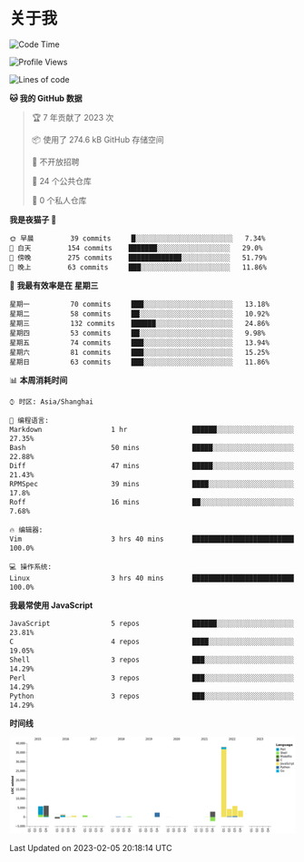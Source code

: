 # 关于我

<!--START_SECTION:waka-->
![Code Time](http://img.shields.io/badge/Code%20Time-725%20hrs%2040%20mins-blue)

![Profile Views](http://img.shields.io/badge/%E4%B8%AA%E4%BA%BA%E8%B5%84%E6%96%99%E8%A7%82%E7%9C%8B%E6%AC%A1%E6%95%B0-0-blue)

![Lines of code](https://img.shields.io/badge/%E4%BB%8E%E3%80%8CHello%20World%E3%80%8D%E8%B5%B7%E6%88%91%E5%B7%B2%E7%BB%8F%E5%86%99%E4%BA%86-70%20Thousand%20%E8%A1%8C%E4%BB%A3%E7%A0%81-blue)

**🐱 我的 GitHub 数据** 

> 🏆 7 年贡献了 2023 次
 > 
> 📦  使用了 274.6 kB GitHub 存储空间 
 > 
> 🚫 不开放招聘
 > 
> 📜 24 个公共仓库 
 > 
> 🔑 0 个私人仓库  
 > 
**我是夜猫子 🦉** 

```text
🌞 早晨         39 commits     █░░░░░░░░░░░░░░░░░░░░░░░░   7.34% 
🌆 白天         154 commits    ███████░░░░░░░░░░░░░░░░░░   29.0% 
🌃 傍晚         275 commits    █████████████░░░░░░░░░░░░   51.79% 
🌙 晚上         63 commits     ███░░░░░░░░░░░░░░░░░░░░░░   11.86%

```
📅 **我最有效率是在 星期三** 

```text
星期一          70 commits     ███░░░░░░░░░░░░░░░░░░░░░░   13.18% 
星期二          58 commits     ██░░░░░░░░░░░░░░░░░░░░░░░   10.92% 
星期三          132 commits    ██████░░░░░░░░░░░░░░░░░░░   24.86% 
星期四          53 commits     ██░░░░░░░░░░░░░░░░░░░░░░░   9.98% 
星期五          74 commits     ███░░░░░░░░░░░░░░░░░░░░░░   13.94% 
星期六          81 commits     ███░░░░░░░░░░░░░░░░░░░░░░   15.25% 
星期日          63 commits     ███░░░░░░░░░░░░░░░░░░░░░░   11.86%

```


📊 **本周消耗时间** 

```text
⌚︎ 时区: Asia/Shanghai

💬 编程语言: 
Markdown                 1 hr                ██████░░░░░░░░░░░░░░░░░░░   27.35% 
Bash                     50 mins             █████░░░░░░░░░░░░░░░░░░░░   22.88% 
Diff                     47 mins             █████░░░░░░░░░░░░░░░░░░░░   21.43% 
RPMSpec                  39 mins             ████░░░░░░░░░░░░░░░░░░░░░   17.8% 
Roff                     16 mins             ██░░░░░░░░░░░░░░░░░░░░░░░   7.68%

🔥 编辑器: 
Vim                      3 hrs 40 mins       █████████████████████████   100.0%

💻 操作系统: 
Linux                    3 hrs 40 mins       █████████████████████████   100.0%

```

**我最常使用 JavaScript** 

```text
JavaScript               5 repos             ██████░░░░░░░░░░░░░░░░░░░   23.81% 
C                        4 repos             ████░░░░░░░░░░░░░░░░░░░░░   19.05% 
Shell                    3 repos             ███░░░░░░░░░░░░░░░░░░░░░░   14.29% 
Perl                     3 repos             ███░░░░░░░░░░░░░░░░░░░░░░   14.29% 
Python                   3 repos             ███░░░░░░░░░░░░░░░░░░░░░░   14.29%

```


**时间线**

![Chart not found](https://raw.githubusercontent.com/Arondight/Arondight/master/charts/bar_graph.png) 


 Last Updated on 2023-02-05 20:18:14 UTC
<!--END_SECTION:waka-->
